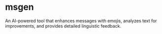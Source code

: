 # msgen
An AI-powered tool that enhances messages with emojis, analyzes text for improvements, and provides detailed linguistic feedback.
